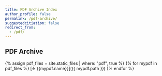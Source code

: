 ```yaml
---
title: PDF Archive Index
author_profile: false
permalink: /pdf-archive/
suggestedcitiation: false
redirect_from:
  - /pdf/
---
```

## PDF Archive

<!-- more -->

{% assign pdf_files = site.static_files | where: "pdf", true %}
{% for mypdf in pdf_files %}
  [⤓ {{mypdf.name}}]({{ mypdf.path }})
{% endfor %}
